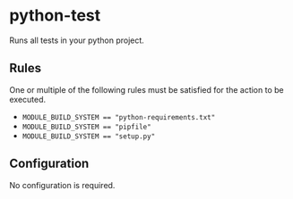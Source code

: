 # python-test

Runs all tests in your python project.


## Rules

One or multiple of the following rules must be satisfied for the action to be executed.

- `MODULE_BUILD_SYSTEM == "python-requirements.txt"`
- `MODULE_BUILD_SYSTEM == "pipfile"`
- `MODULE_BUILD_SYSTEM == "setup.py"`

## Configuration


No configuration is required.
